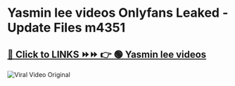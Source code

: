 
 # Yasmin lee videos Onlyfans Leaked - Update Files m4351

## <h2><a href="https://clipsfans.com/Yasmin_lee_videos&ref=git">🔗 Click to LINKS ⏩⏩ 👉 🟢 Yasmin lee videos </a></h2>

<a href="https://clipsfans.com/Yasmin_lee_videos&ref=git" rel="nofollow" data-target="animated-image.originalLink"><img src="https://i.ibb.co.com/xMMVF88/686577567.gif" alt="Viral Video Original" style="max-width: 100%; display: inline-block;" data-target="animated-image.originalImage"></a>

